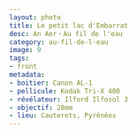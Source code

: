 ```yaml
---
layout: photo
title: Le petit lac d'Embarrat
desc: An Aer・Au fil de l'eau
category: au-fil-de-l-eau
image: 9
tags:
- front
metadata:
- boitier: Canon AL-1
- pellicule: Kodak Tri-X 400
- révélateur: Ilford Ilfosol 3
- objectif: 28mm
- lieu: Cauterets, Pyrénées
---
```

